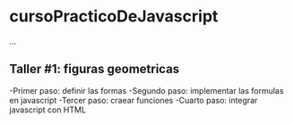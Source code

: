 # cursoPracticoDeJavascript

...

## Taller #1: figuras geometricas

-Primer paso: definir las formas
-Segundo paso: implementar las formulas en javascript
-Tercer paso: craear funciones
-Cuarto paso: integrar javascript con HTML